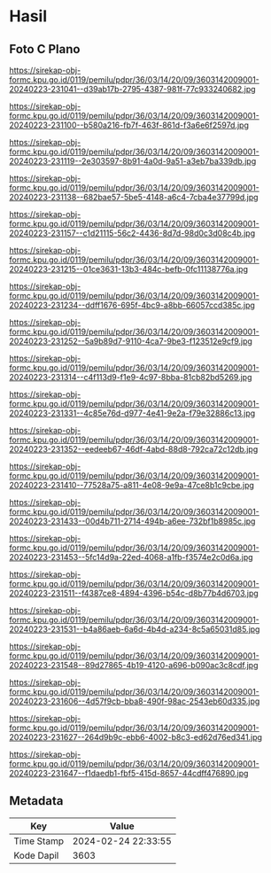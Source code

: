 # Hasil

## Foto C Plano

https://sirekap-obj-formc.kpu.go.id/0119/pemilu/pdpr/36/03/14/20/09/3603142009001-20240223-231041--d39ab17b-2795-4387-981f-77c933240682.jpg

https://sirekap-obj-formc.kpu.go.id/0119/pemilu/pdpr/36/03/14/20/09/3603142009001-20240223-231100--b580a216-fb7f-463f-861d-f3a6e6f2597d.jpg

https://sirekap-obj-formc.kpu.go.id/0119/pemilu/pdpr/36/03/14/20/09/3603142009001-20240223-231119--2e303597-8b91-4a0d-9a51-a3eb7ba339db.jpg

https://sirekap-obj-formc.kpu.go.id/0119/pemilu/pdpr/36/03/14/20/09/3603142009001-20240223-231138--682bae57-5be5-4148-a6c4-7cba4e37799d.jpg

https://sirekap-obj-formc.kpu.go.id/0119/pemilu/pdpr/36/03/14/20/09/3603142009001-20240223-231157--c1d21115-56c2-4436-8d7d-98d0c3d08c4b.jpg

https://sirekap-obj-formc.kpu.go.id/0119/pemilu/pdpr/36/03/14/20/09/3603142009001-20240223-231215--01ce3631-13b3-484c-befb-0fc11138776a.jpg

https://sirekap-obj-formc.kpu.go.id/0119/pemilu/pdpr/36/03/14/20/09/3603142009001-20240223-231234--ddff1676-695f-4bc9-a8bb-66057ccd385c.jpg

https://sirekap-obj-formc.kpu.go.id/0119/pemilu/pdpr/36/03/14/20/09/3603142009001-20240223-231252--5a9b89d7-9110-4ca7-9be3-f123512e9cf9.jpg

https://sirekap-obj-formc.kpu.go.id/0119/pemilu/pdpr/36/03/14/20/09/3603142009001-20240223-231314--c4f113d9-f1e9-4c97-8bba-81cb82bd5269.jpg

https://sirekap-obj-formc.kpu.go.id/0119/pemilu/pdpr/36/03/14/20/09/3603142009001-20240223-231331--4c85e76d-d977-4e41-9e2a-f79e32886c13.jpg

https://sirekap-obj-formc.kpu.go.id/0119/pemilu/pdpr/36/03/14/20/09/3603142009001-20240223-231352--eedeeb67-46df-4abd-88d8-792ca72c12db.jpg

https://sirekap-obj-formc.kpu.go.id/0119/pemilu/pdpr/36/03/14/20/09/3603142009001-20240223-231410--77528a75-a811-4e08-9e9a-47ce8b1c9cbe.jpg

https://sirekap-obj-formc.kpu.go.id/0119/pemilu/pdpr/36/03/14/20/09/3603142009001-20240223-231433--00d4b711-2714-494b-a6ee-732bf1b8985c.jpg

https://sirekap-obj-formc.kpu.go.id/0119/pemilu/pdpr/36/03/14/20/09/3603142009001-20240223-231453--5fc14d9a-22ed-4068-a1fb-f3574e2c0d6a.jpg

https://sirekap-obj-formc.kpu.go.id/0119/pemilu/pdpr/36/03/14/20/09/3603142009001-20240223-231511--f4387ce8-4894-4396-b54c-d8b77b4d6703.jpg

https://sirekap-obj-formc.kpu.go.id/0119/pemilu/pdpr/36/03/14/20/09/3603142009001-20240223-231531--b4a86aeb-6a6d-4b4d-a234-8c5a65031d85.jpg

https://sirekap-obj-formc.kpu.go.id/0119/pemilu/pdpr/36/03/14/20/09/3603142009001-20240223-231548--89d27865-4b19-4120-a696-b090ac3c8cdf.jpg

https://sirekap-obj-formc.kpu.go.id/0119/pemilu/pdpr/36/03/14/20/09/3603142009001-20240223-231606--4d57f9cb-bba8-490f-98ac-2543eb60d335.jpg

https://sirekap-obj-formc.kpu.go.id/0119/pemilu/pdpr/36/03/14/20/09/3603142009001-20240223-231627--264d9b9c-ebb6-4002-b8c3-ed62d76ed341.jpg

https://sirekap-obj-formc.kpu.go.id/0119/pemilu/pdpr/36/03/14/20/09/3603142009001-20240223-231647--f1daedb1-fbf5-415d-8657-44cdff476890.jpg


## Metadata

| Key        | Value               |
| ---------- | ------------------- |
| Time Stamp | 2024-02-24 22:33:55 |
| Kode Dapil | 3603                |



